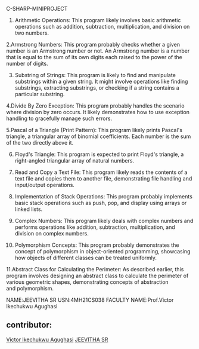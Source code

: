 C-SHARP-MINIPROJECT
1. Arithmetic Operations:
This program likely involves basic arithmetic operations such as addition, subtraction, multiplication, and division on two numbers.

2.Armstrong Numbers:
This program probably checks whether a given number is an Armstrong number or not. An Armstrong number is a number that is equal to the sum of its own digits each raised to the power of the number of digits.

3. Substring of Strings:
This program is likely to find and manipulate substrings within a given string. It might involve operations like finding substrings, extracting substrings, or checking if a string contains a particular substring.

4.Divide By Zero Exception:
This program probably handles the scenario where division by zero occurs. It likely demonstrates how to use exception handling to gracefully manage such errors.

5.Pascal of a Triangle (Print Pattern):
This program likely prints Pascal's triangle, a triangular array of binomial coefficients. Each number is the sum of the two directly above it.

6. Floyd's Triangle:
This program is expected to print Floyd's triangle, a right-angled triangular array of natural numbers.

7. Read and Copy a Text File:
This program likely reads the contents of a text file and copies them to another file, demonstrating file handling and input/output operations.

8. Implementation of Stack Operations:
This program probably implements basic stack operations such as push, pop, and display using arrays or linked lists.

9. Complex Numbers:
This program likely deals with complex numbers and performs operations like addition, subtraction, multiplication, and division on complex numbers.

10. Polymorphism Concepts:
This program probably demonstrates the concept of polymorphism in object-oriented programming, showcasing how objects of different classes can be treated uniformly.

11.Abstract Class for Calculating the Perimeter:
As described earlier, this program involves designing an abstract class to calculate the perimeter of various geometric shapes, demonstrating concepts of abstraction and polymorphism.




NAME:JEEVITHA SR
USN:4MH21CS038
FACULTY NAME:Prof.Victor Ikechukwu Agughasi

## contributor:
[Victor Ikechukwu Agughasi](https://github.com/Victor-Ikechukwu)
[JEEVITHA SR](https://github.com/jeevisr)
